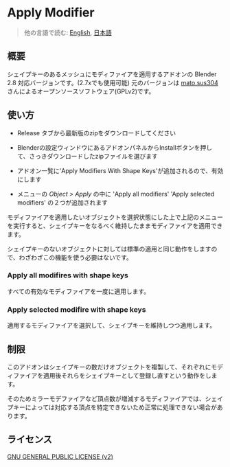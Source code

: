 # Apply Modifier

> 他の言語で読む: [English](README.md), [日本語](README.ja.md)

## 概要

シェイプキーのあるメッシュにモディファイアを適用するアドオンの Blender 2.8 対応バージョンです。(2.7xでも使用可能)
元のバージョンは [mato.sus304](https://sites.google.com/site/matosus304blendernotes/home) さんによるオープンソースソフトウェア(GPLv2)です。

## 使い方

- Release タブから最新版のzipをダウンロードしてください

- Blenderの設定ウィンドウにあるアドオンパネルからInstallボタンを押して、さっきダウンロードしたzipファイルを選びます

- アドオン一覧に'Apply Modifiers With Shape Keys'が追加されるので、有効にします

- メニューの *Object > Apply* の中に 'Apply all modifiers' 'Apply selected modifiers' の２つが追加されます

モディファイアを適用したいオブジェクトを選択状態にした上で上記のメニューを実行すると、シェイプキーをなるべく維持したままモディファイアを適用できます。

シェイプキーのないオブジェクトに対しては標準の適用と同じ動作をしますので、わざわざこの機能を使う必要はないです。

### Apply all modifires with shape keys

すべての有効なモディファイアを一度に適用します。

### Apply selected modifire with shape keys

適用するモディファイアを選択して、シェイプキーを維持しつつ適用します。

## 制限

このアドオンはシェイプキーの数だけオブジェクトを複製して、それぞれにモディファイアを適用後それらをシェイプキーとして登録し直すという動作をします。

そのためミラーモデファイアなど頂点数が増減するモディファイアでは、シェイプキーによっては対応する頂点を特定できないため正常に処理できない場合があります。

## ライセンス

[GNU GENERAL PUBLIC LICENSE (v2)](LICENSE)
